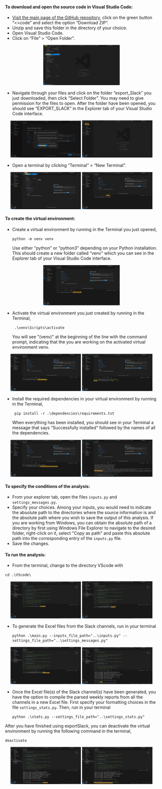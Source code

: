 #### To download and open the source code in Visual Studio Code:
* [Visit the main page of the GitHub repository](https://github.com/angelicads93/export_Slack), click on the green button “<>code” and select the option “Download ZIP”.
* Unzip and save this folder in the directory of your choice.
* Open Visual Studio Code.
* Click on “File” > “Open Folder”. 
<p align="center">
  <img src="../images/open.png" alt="Open Folder" style="width:50%"; height:auto>
</p>
  
* Navigate through your files and click on the folder “export_Slack” you just downloaded, then click “Select Folder”. You may need to give permission for the files to open. After the folder have been opened, you should see “EXPORT_SLACK” in the Explorer tab of your Visual Studio Code interface.
<p align="center">
  <img src="../images/agree.png" alt="Agree" style="width:46%"; height:auto>
  <img src="../images/export_slack.png" alt="folder opened" style="width:46%"; height:auto>
</p>


* Open a terminal by clicking “Terminal” > “New Terminal”. 
<p align="center">
  <img src="../images/open_terminal.png" alt="Open terminal" style="width:46%"; height:auto>
  <img src="../images/show_terminal.png" alt="Show terminal" style="width:46%"; height:auto>
</p>
    
#### To create the virtual environment:
* Create a virtual environment by running in the Terminal you just opened,
  ```{script}
  python -m venv venv
  ```
  Use either "python" or "python3" depending on your Python installation. This should create a new folder called “venv” which you can see in the Explorer tab of your Visual Studio Code interface.
<p align="center">
  <img src="../images/venv.png" alt="Create venv" style="width:50%"; height:auto>
</p>

* Activate the virtual environment you just created by running in the Terminal,
  ```{sript}
   .\venv\Scripts\activate
  ```
  You will see "(venv)" at the beginning of the line with the command prompt, indicating that the you are working on the activated virtual environment venv.
<p align='center'>
  <img src="../images/activate.png" alt="Activate venv" style="width:46%"; height:auto>
  <img src="../images/activated.png" alt="venv activated" style="width:46%"; height:auto>
</p>

* Install the required dependencies in your virtual environment by running in the Terminal,
  ```{script}
   pip install -r .\dependencies\requirements.txt
  ```
   When everything has been installed, you should see in your Terminal a message that says “Successfully installed“ followed by the names of all the dependencies.
<p align="center">
  <img src="../images/install.png" alt="Install requirements" style="width:46%"; height:auto>
  <img src="../images/installed.png" alt="Successful download" style="width:46%"; height:auto>
</p>

#### To specify the conditions of the analysis:
* From your explorer tab, open the files `inputs.py` and `settings_messages.py`.
* Specify your choices. Among your inputs, you would need to indicate the absolute path to the directories where the source information is and the absolute path where you wish to save the output of this analysis. If you are working from Windows, you can obtain the absolute path of a directory by first using Windows File Explorer to navigate to the desired folder, right-click on it, select "Copy as path" and paste this absolute path into the corresponding entry of the `inputs.py` file.
* Save the changes.

#### To run the analysis:
* From the terminal, change to the directory VScode with
```{script}
cd .\VScode\
```
<p align="center">
  <img src="../images/to_vscode.png" alt="cd to VScode" style="width:46%"; height:auto>
  <img src="../images/in_vscode.png" alt="in VScode" style="width:46%"; height:auto>
</p>

* To generate the Excel files from the Slack channels, run in your terminal
  ```{script}
  python .\main.py --inputs_file_path="..\inputs.py" --settings_file_path="..\settings_messages.py"
  ```
<p align="center">
  <img src="../images/main.png" alt="Execute main" style="width:46%"; height:auto>
  <img src="../images/done.png" alt="Done" style="width:46%"; height:auto>
</p>

* Once the Excel file(s) of the Slack channel(s) have been generated, you have the option to compile the parsed weekly reports from all the channels in a new Excel file. First specify your formatting choices in the file `settings_stats.py`. Then, run in your terminal
  ```{script}
  python .\stats.py --settings_file_path="..\settings_stats.py"
  ```

After you have finished using exportSlack, you can deactivate the virtual environment by running the following command in the terminal,
```{script}
deactivate
```
<p align="center">
  <img src="../images/deactivate.png" alt="Deactivate" style="width:46%"; height:auto>
  <img src="../images/deactivated.png" alt="Deactivated" style="width:46%"; height:auto>
</p>

